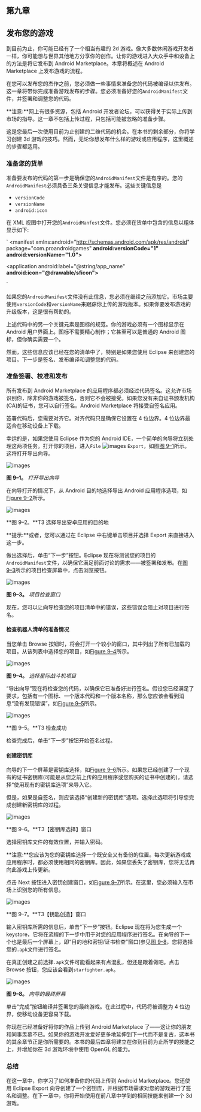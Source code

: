 ## 第九章

## 发布您的游戏

到目前为止，你可能已经有了一个相当有趣的 2d 游戏。像大多数休闲游戏开发者一样，你可能想与世界其他地方分享你的创作。让你的游戏进入大众手中和设备上的方法是将它发布到 Android Marketplace。本章将概述在 Android Marketplace 上发布游戏的流程。

在您可以发布您的杰作之前，您必须做一些事情来准备您的代码被编译以供发布。这一章将带你完成准备游戏发布的步骤。您必须准备好您的`AndroidManifest`文件，并签署和调整您的代码。

**注意:**网上有很多资源，包括 Android 开发者论坛，可以获得关于实际上传到市场的指导。这一章不包括上传过程，只包括可能被忽略的准备步骤。

这是您最后一次使用目前为止创建的二维代码的机会。在本书的剩余部分，你将学习创建 3d 游戏的技巧。然而，无论你想发布什么样的游戏或应用程序，这里概述的步骤都适用。

### 准备您的货单

准备要发布的代码的第一步是确保您的`AndroidManifest`文件是有序的。您的`AndroidManifest`必须具备三条关键信息才能发布。这些关键信息是

*   `versionCode`
*   `versionName`
*   `android:icon`

在 XML 视图中打开您的`AndroidManfest`文件。您必须在货单中包含的信息以粗体显示如下:

`<?xml version="1.0" encoding="utf-8"?>
<manifest xmlns:android="http://schemas.android.com/apk/res/android"
package="com.proandroidgames"
**android:versionCode="1"**
**android:versionName="1.0">**
<uses-sdk android:minSdkVersion="10" />

<application android:label="@string/app_name" **android:icon="@drawable/sficon">**
<activity android:name=".StarfighterActivity"
android:label="@string/app_name" android:screenOrientation="portrait">
<intent-filter>
<action android:name="android.intent.action.MAIN" />
<category android:name="android.intent.category.LAUNCHER" />
</intent-filter>
</activity>
<activity android:name="sfmainmenu" android:screenOrientation="portrait"></activity>
<service android:name="sfmusic"></service>
<activity android:name="sfgame" android:screenOrientation="portrait"></activity>

</application>
</manifest>`

如果您的`AndroidManifest`文件没有此信息，您必须在继续之前添加它。市场主要使用`versionCode`和`versionName`来跟踪你上传的游戏版本。如果你要发布游戏的升级版本，这是很有帮助的。

上述代码中的另一个关键元素是图标的规范。你的游戏必须有一个图标显示在 Android 用户界面上。图标不需要精心制作；它甚至可以是普通的 Android 图标，但你确实需要一个。

然而，这些信息应该已经在您的清单中了，特别是如果您使用 Eclipse 来创建您的项目。下一步是签名、发布编译和调整您的代码。

### 准备签署、校准和发布

所有发布到 Android Marketplace 的应用程序都必须经过代码签名。这允许市场识别你，除非你的游戏被签名，否则它不会被接受。如果您没有来自证书颁发机构(CA)的证书，您可以自行签名。Android Marketplace 将接受自签名应用。

签署代码后，您需要对齐它。对齐代码只是确保它设置在 4 位边界。4 位边界最适合在移动设备上下载。

幸运的是，如果您使用 Eclipse 作为您的 Android IDE，一个简单的向导将立刻处理这两项任务。打开你的项目，进入`File` ![images](images/U001.jpg) `Export`，如图[图 9–1](#fig_9_1)所示。这将打开导出向导。

![images](images/0901.jpg)

**图 9–1。** *打开导出向导*

在向导打开的情况下，从 Android 目的地选择导出 Android 应用程序选项，如[Figure 9–2](#fig_9_2)所示。

![images](images/0902.jpg)

**图 9–2。**T3 选择导出安卓应用的目的地

**提示:**或者，您可以通过在 Eclipse 中右键单击项目并选择 Export 来直接进入这一步。

做出选择后，单击“下一步”按钮。Eclipse 现在将测试您的项目的`AndroidManifest`文件，以确保它满足前面讨论的需求——被签署和发布。在[图 9–3](#fig_9_3)所示的项目检查屏幕中，点击浏览按钮。

![images](images/0903.jpg)

**图 9–3。** *项目检查窗口*

现在，您可以让向导检查您的项目清单中的错误，这些错误会阻止对项目进行签名。

#### 检查机器人清单的准备情况

当您单击 Browse 按钮时，将会打开一个较小的窗口，其中列出了所有已加载的项目。从该列表中选择您的项目，如[Figure 9–4](#fig_9_4)所示。

![images](images/0904.jpg)

**图 9–4。** *选择星际战斗机项目*

“导出向导”现在将检查您的代码，以确保它已准备好进行签名。假设您已经满足了要求，包括有一个图标、一个版本代码和一个版本名称，那么您应该会看到消息“没有发现错误”，如[Figure 9–5](#fig_9_5)所示。

![images](images/0905.jpg)

**图 9–5。**T3 检查成功

检查完成后，单击“下一步”按钮开始签名过程。

#### 创建密钥库

向导的下一个屏幕是密钥库选择，如[Figure 9–6](#fig_9_6)所示。如果您已经创建了一个现有的证书密钥库(可能是从您之前上传的应用程序或您购买的证书中创建的)，请选择“使用现有的密钥库选项”来导入它。

但是，如果是自签名，则应该选择“创建新的密钥库”选项。选择此选项将引导您完成创建新密钥库的过程。

![images](images/0906.jpg)

**图 9–6。**T3【密钥库选择】窗口

选择密钥库文件的有效位置，并输入密码。

**注意:**您应该为您的密钥库选择一个既安全又有备份的位置。每次更新游戏或应用程序时，都必须使用相同的密钥库。因此，如果您丢失了密钥库，您将无法再向此游戏上传更新。

点击 Next 按钮进入密钥创建窗口，如[Figure 9–7](#fig_9_7)所示。在这里，您必须输入在市场上识别您的所有信息。

![images](images/0907.jpg)

**图 9–7。**T3【钥匙创造】窗口

输入密钥库所需的信息后，单击“下一步”按钮。Eclipse 现在将为您生成一个 keystore，它将在流程的下一步中用于对您的应用程序进行签名。在向导的下一个也是最后一个屏幕上，即“目的地和密钥/证书检查”窗口(参见[图 9–8](#fig_9_8)，您将选择您的`.apk`文件进行签名。

在真正创建之前选择`.apk`文件可能看起来有点混乱，但还是跟着做吧。点击 Browse 按钮，您应该会看到`starfighter.apk`。

![images](images/0908.jpg)

**图 9–8。** *向导的最终屏幕*

单击“完成”按钮编译并签署您的最终游戏。在此过程中，代码将被调整为 4 位边界，使移动设备更容易下载。

你现在已经准备好将你的作品上传到 Android Marketplace 了——这让你的朋友和同事羡慕不已。如果你的游戏开发爱好更多地延伸到下一代而不是复古，这本书的其余章节正是你所需要的。本书的最后四章将建立在你到目前为止所学的技能之上，并增加你在 3d 游戏环境中使用 OpenGL 的能力。

### 总结

在这一章中，你学习了如何准备你的代码上传到 Android Marketplace。您还使用 Eclipse Export 向导创建了一个密钥库，并根据市场需求对您的游戏进行了签名和调整。在下一章中，你将开始使用在前八章中学到的相同技能来创建一个 3d 游戏。